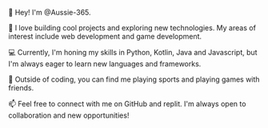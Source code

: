 👋 Hey! I'm @Aussie-365.

🚀 I love building cool projects and exploring new technologies. My areas of interest include web development and game development.

💻 Currently, I'm honing my skills in Python, Kotlin, Java and Javascript, but I'm always eager to learn new languages and frameworks.

🌱 Outside of coding, you can find me playing sports and playing games with friends.

📫 Feel free to connect with me on GitHub and replit. I'm always open to collaboration and new opportunities!
